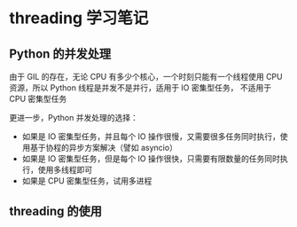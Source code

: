 # threading 学习笔记

## Python 的并发处理

由于 GIL 的存在，无论 CPU 有多少个核心，一个时刻只能有一个线程使用 CPU 资源，所以 Python 线程是并发不是并行，适用于 IO 密集型任务，
不适用于 CPU 密集型任务

更进一步，Python 并发处理的选择：

- 如果是 IO 密集型任务，并且每个 IO 操作很慢，又需要很多任务同时执行，使用基于协程的异步方案解决（譬如 asyncio）
- 如果是 IO 密集型任务，但是每个 IO 操作很快，只需要有限数量的任务同时执行，使用多线程即可
- 如果是 CPU 密集型任务，试用多进程

## threading 的使用

